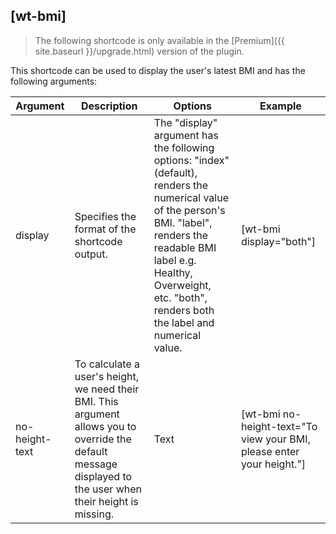 ## [wt-bmi]

> The following shortcode is only available in the [Premium]({{ site.baseurl }}/upgrade.html) version of the plugin.

This shortcode can be used to display the user's latest BMI and has the following arguments:

| Argument | Description | Options | Example |
|--|--|--|--|
| display | Specifies the format of the shortcode output. | The "display" argument has the following options: "index" (default), renders the numerical value of the person's BMI. "label", renders the readable BMI label e.g. Healthy, Overweight, etc. "both", renders both the label and numerical value. | [wt-bmi display="both"] |
| no-height-text | To calculate a user's height, we need their BMI. This argument allows you to override the default message displayed to the user when their height is missing. | Text | [wt-bmi no-height-text="To view your BMI, please enter your height."] |